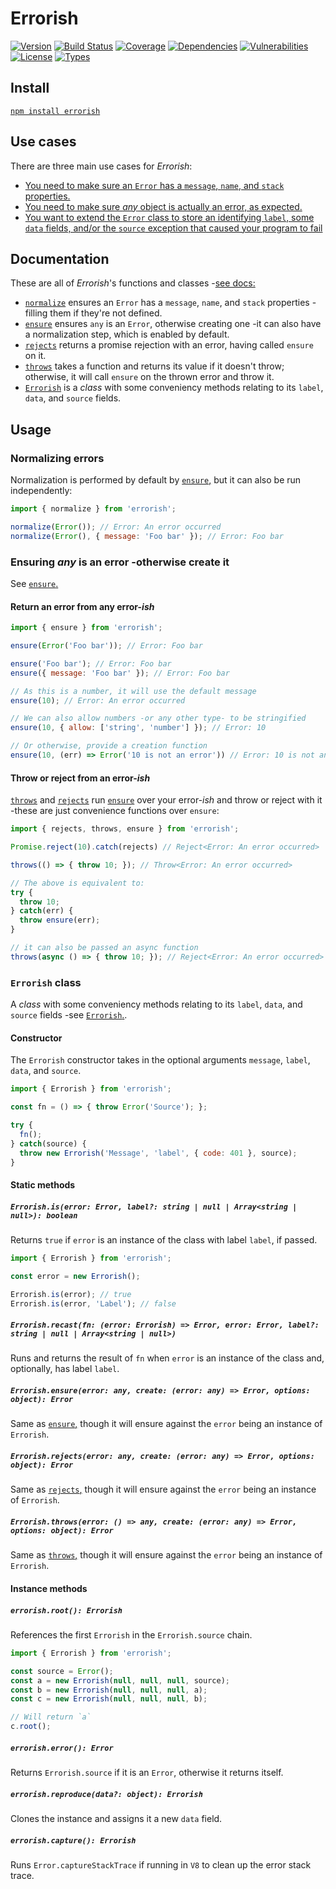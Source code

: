 # Errorish

[![Version](https://img.shields.io/npm/v/errorish.svg)](https://www.npmjs.com/package/errorish)
[![Build Status](https://img.shields.io/travis/rafamel/errorish/master.svg)](https://travis-ci.org/rafamel/errorish)
[![Coverage](https://img.shields.io/coveralls/rafamel/errorish/master.svg)](https://coveralls.io/github/rafamel/errorish)
[![Dependencies](https://img.shields.io/david/rafamel/errorish.svg)](https://david-dm.org/rafamel/errorish)
[![Vulnerabilities](https://img.shields.io/snyk/vulnerabilities/npm/errorish.svg)](https://snyk.io/test/npm/errorish)
[![License](https://img.shields.io/github/license/rafamel/errorish.svg)](https://github.com/rafamel/errorish/blob/master/LICENSE)
[![Types](https://img.shields.io/npm/types/errorish.svg)](https://www.npmjs.com/package/errorish)

## Install

[`npm install errorish`](https://www.npmjs.com/package/errorish)

## Use cases

There are three main use cases for *Errorish*:

* [You need to make sure an `Error` has a `message`, `name`, and `stack` properties.](#normalizing-errors)
* [You need to make sure *any* object is actually an error, as expected.](#ensuring-any-is-an-error--otherwise-create-it)
* [You want to extend the `Error` class to store an identifying `label`, some `data` fields, and/or the `source` exception that caused your program to fail](#errorish-class)

## Documentation

These are all of *Errorish*'s functions and classes -[see docs:](https://rafamel.github.io/errorish/globals.html)

* [`normalize`](https://rafamel.github.io/errorish/globals.html#normalize) ensures an `Error` has a `message`, `name`, and `stack` properties -filling them if they're not defined.
* [`ensure`](https://rafamel.github.io/errorish/globals.html#ensure) ensures `any` is an `Error`, otherwise creating one -it can also have a normalization step, which is enabled by default.
* [`rejects`](https://rafamel.github.io/errorish/globals.html#rejects) returns a promise rejection with an error, having called `ensure` on it.
* [`throws`](https://rafamel.github.io/errorish/globals.html#throws) takes a function and returns its value if it doesn't throw; otherwise, it will call `ensure` on the thrown error and throw it.
* [`Errorish`](https://rafamel.github.io/errorish/classes/errorish.html) is a *class* with some conveniency methods relating to its `label`, `data`, and `source` fields.

## Usage

### Normalizing errors

Normalization is performed by default by [`ensure`,](https://rafamel.github.io/errorish/globals.html#throws) but it can also be run independently:

```javascript
import { normalize } from 'errorish';

normalize(Error()); // Error: An error occurred
normalize(Error(), { message: 'Foo bar' }); // Error: Foo bar
```

### Ensuring *any* is an error -otherwise create it

See [`ensure`.](https://rafamel.github.io/errorish/globals.html#ensure)

#### Return an error from any error-*ish*

```javascript
import { ensure } from 'errorish';

ensure(Error('Foo bar')); // Error: Foo bar

ensure('Foo bar'); // Error: Foo bar
ensure({ message: 'Foo bar' }); // Error: Foo bar

// As this is a number, it will use the default message
ensure(10); // Error: An error occurred

// We can also allow numbers -or any other type- to be stringified
ensure(10, { allow: ['string', 'number'] }); // Error: 10

// Or otherwise, provide a creation function
ensure(10, (err) => Error('10 is not an error')) // Error: 10 is not an error
```

#### Throw or reject from an error-*ish*

[`throws`](https://rafamel.github.io/errorish/globals.html#throws) and [`rejects`](https://rafamel.github.io/errorish/globals.html#rejects) run [`ensure`](https://rafamel.github.io/errorish/globals.html#ensure) over your error-*ish* and throw or reject with it -these are just convenience functions over `ensure`:

```javascript
import { rejects, throws, ensure } from 'errorish';

Promise.reject(10).catch(rejects) // Reject<Error: An error occurred>

throws(() => { throw 10; }); // Throw<Error: An error occurred>

// The above is equivalent to:
try {
  throw 10;
} catch(err) {
  throw ensure(err);
}

// it can also be passed an async function
throws(async () => { throw 10; }); // Reject<Error: An error occurred>
```

### `Errorish` class

A *class* with some conveniency methods relating to its `label`, `data`, and `source` fields -see [`Errorish`.](https://rafamel.github.io/errorish/classes/errorish.html).

#### Constructor

The `Errorish` constructor takes in the optional arguments `message`, `label`, `data`, and `source`.

```javascript
import { Errorish } from 'errorish';

const fn = () => { throw Error('Source'); };

try {
  fn();
} catch(source) {
  throw new Errorish('Message', 'label', { code: 401 }, source);
}
```

#### Static methods

##### `Errorish.is(error: Error, label?: string | null | Array<string | null>): boolean`

Returns `true` if `error` is an instance of the class with label `label`, if passed.

```javascript
import { Errorish } from 'errorish';

const error = new Errorish();

Errorish.is(error); // true
Errorish.is(error, 'Label'); // false
```

##### `Errorish.recast(fn: (error: Errorish) => Error, error: Error, label?: string | null | Array<string | null>)`

Runs and returns the result of `fn` when `error` is an instance of the class and, optionally, has label `label`.

##### `Errorish.ensure(error: any, create: (error: any) => Error, options: object): Error`

Same as [`ensure`,](#ensuring-any-is-an-error--otherwise-create-it) though it will ensure against the `error` being an instance of `Errorish`.

##### `Errorish.rejects(error: any, create: (error: any) => Error, options: object): Error`

Same as [`rejects`,](#ensuring-any-is-an-error--otherwise-create-it) though it will ensure against the `error` being an instance of `Errorish`.

##### `Errorish.throws(error: () => any, create: (error: any) => Error, options: object): Error`

Same as [`throws`,](#ensuring-any-is-an-error--otherwise-create-it) though it will ensure against the `error` being an instance of `Errorish`.

#### Instance methods

##### `errorish.root(): Errorish`

References the first `Errorish` in the `Errorish.source` chain.

```javascript
import { Errorish } from 'errorish';

const source = Error();
const a = new Errorish(null, null, null, source);
const b = new Errorish(null, null, null, a);
const c = new Errorish(null, null, null, b);

// Will return `a`
c.root();
```

##### `errorish.error(): Error`

Returns `Errorish.source` if it is an `Error`, otherwise it returns itself.

##### `errorish.reproduce(data?: object): Errorish`

Clones the instance and assigns it a new `data` field.

##### `errorish.capture(): Errorish`

Runs `Error.captureStackTrace` if running in `V8` to clean up the error stack trace.
